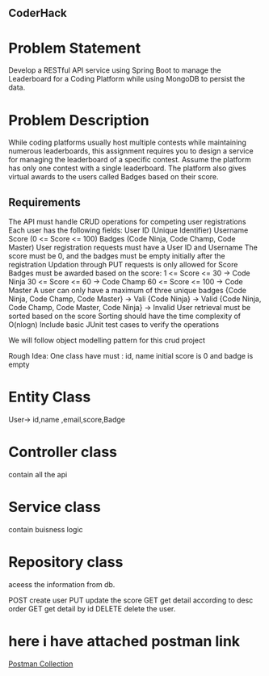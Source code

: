 ## CoderHack
# Problem Statement
Develop a RESTful API service using Spring Boot to manage the Leaderboard for a Coding Platform while using MongoDB to persist the data.
# Problem Description
While coding platforms usually host multiple contests while maintaining numerous leaderboards, this assignment requires you to design a service for managing the leaderboard of a specific contest. Assume the platform has only one contest with a single leaderboard. The platform also gives virtual awards to the users called Badges based on their score.

## Requirements
The API must handle CRUD operations for competing user registrations
Each user has the following fields: 
User ID (Unique Identifier)
Username
Score (0 <= Score <= 100)
Badges (Code Ninja, Code Champ, Code Master)
User registration requests must have a User ID and Username
The score must be 0, and the badges must be empty initially after the registration
Updation through PUT requests is only allowed for Score
Badges must be awarded based on the score:
1 <= Score <= 30 -> Code Ninja
30 <= Score <= 60 -> Code Champ
60 <= Score <= 100 -> Code Master
A user can only have a maximum of three unique badges
{Code Ninja, Code Champ, Code Master} -> Vali
{Code Ninja} -> Valid
{Code Ninja, Code Champ, Code Master, Code Ninja} -> Invalid
User retrieval must be sorted based on the score
Sorting should have the time complexity of O(nlogn)
Include basic JUnit test cases to verify the operations


We will follow object modelling pattern for this crud project

Rough Idea:
One class have must : id, name
initial score is 0 and badge is empty

# Entity Class 
User-> id,name ,email,score,Badge
# Controller class
contain all the api

# Service class 
contain buisness logic

# Repository class
aceess the information from db.

 POST create user
 PUT update the score
 GET get detail according to desc order
 GET get detail by id 
 DELETE delete the user.

# here i have attached postman link
[Postman Collection ](https://winter-flare-851632.postman.co/workspace/kajal~ed0bd169-879d-4182-a30e-8d7e212ef617/request/15511430-9fd1d636-4a70-4911-a658-a4180ea70268)





